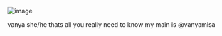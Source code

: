 ![image](https://github.com/user-attachments/assets/d43f108c-c751-4532-a607-522c5303b26f)

vanya she/he thats all you really need to know
my main is @vanyamisa
